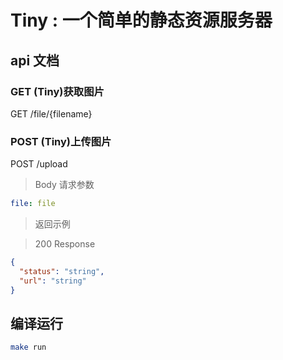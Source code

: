 # Tiny : 一个简单的静态资源服务器
## api 文档
### GET (Tiny)获取图片

GET /file/{filename}

### POST (Tiny)上传图片

POST /upload

> Body 请求参数

```yaml
file: file
```
> 返回示例

> 200 Response

```json
{
  "status": "string",
  "url": "string"
}
```

## 编译运行
```sh
make run
```


